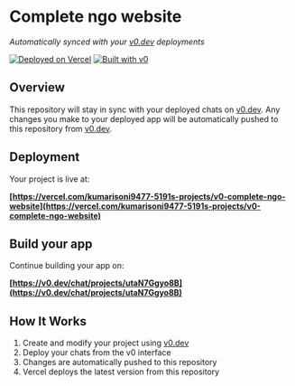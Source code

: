 # Complete ngo website

*Automatically synced with your [v0.dev](https://v0.dev) deployments*

[![Deployed on Vercel](https://img.shields.io/badge/Deployed%20on-Vercel-black?style=for-the-badge&logo=vercel)](https://vercel.com/kumarisoni9477-5191s-projects/v0-complete-ngo-website)
[![Built with v0](https://img.shields.io/badge/Built%20with-v0.dev-black?style=for-the-badge)](https://v0.dev/chat/projects/utaN7Ggyo8B)

## Overview

This repository will stay in sync with your deployed chats on [v0.dev](https://v0.dev).
Any changes you make to your deployed app will be automatically pushed to this repository from [v0.dev](https://v0.dev).

## Deployment

Your project is live at:

**[https://vercel.com/kumarisoni9477-5191s-projects/v0-complete-ngo-website](https://vercel.com/kumarisoni9477-5191s-projects/v0-complete-ngo-website)**

## Build your app

Continue building your app on:

**[https://v0.dev/chat/projects/utaN7Ggyo8B](https://v0.dev/chat/projects/utaN7Ggyo8B)**

## How It Works

1. Create and modify your project using [v0.dev](https://v0.dev)
2. Deploy your chats from the v0 interface
3. Changes are automatically pushed to this repository
4. Vercel deploys the latest version from this repository
